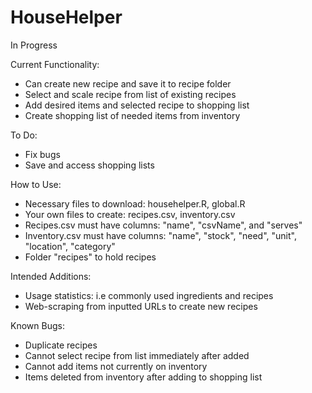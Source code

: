 # HouseHelper

In Progress

Current Functionality:
* Can create new recipe and save it to recipe folder
* Select and scale recipe from list of existing recipes
* Add desired items and selected recipe to shopping list
* Create shopping list of needed items from inventory

To Do:
* Fix bugs
* Save and access shopping lists

How to Use:
* Necessary files to download: househelper.R, global.R
* Your own files to create: recipes.csv, inventory.csv
* Recipes.csv must have columns: "name", "csvName", and "serves"
* Inventory.csv must have columns: "name", "stock", "need", "unit", "location", "category"
* Folder "recipes" to hold recipes

Intended Additions:
* Usage statistics: i.e commonly used ingredients and recipes
* Web-scraping from inputted URLs to create new recipes

Known Bugs:
* Duplicate recipes
* Cannot select recipe from list immediately after added
* Cannot add items not currently on inventory
* Items deleted from inventory after adding to shopping list